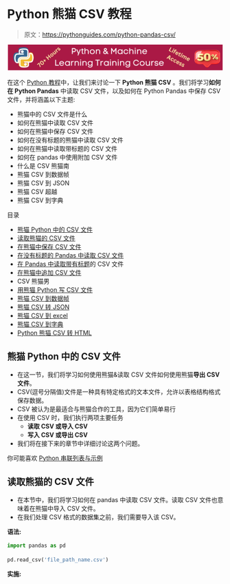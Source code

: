 # Python 熊猫 CSV 教程

> 原文：<https://pythonguides.com/python-pandas-csv/>

[![Python & Machine Learning training courses](img/49ec9c6da89a04c9f45bab643f8c765c.png)](https://sharepointsky.teachable.com/p/python-and-machine-learning-training-course)

在这个 [Python 教程](https://pythonguides.com/learn-python/)中，让我们来讨论一下 **Python 熊猫 CSV** 。我们将学习**如何在 Python Pandas** 中读取 CSV 文件，以及如何在 Python Pandas 中保存 CSV 文件，并将涵盖以下主题:

*   熊猫中的 CSV 文件是什么
*   如何在熊猫中读取 CSV 文件
*   如何在熊猫中保存 CSV 文件
*   如何在没有标题的熊猫中读取 CSV 文件
*   如何在熊猫中读取带标题的 CSV 文件
*   如何在 pandas 中使用附加 CSV 文件
*   什么是 CSV 熊猫南
*   熊猫 CSV 到数据帧
*   熊猫 CSV 到 JSON
*   熊猫 CSV 超越
*   熊猫 CSV 到字典

目录

[](#)

*   [熊猫 Python 中的 CSV 文件](#CSV_file_in_Pandas_Python "CSV file in Pandas Python")
*   [读取熊猫的 CSV 文件](#Read_CSV_File_in_Pandas "Read CSV File in Pandas")
*   [在熊猫中保存 CSV 文件](#Save_CSV_File_in_Pandas "Save CSV File in Pandas")
*   [在没有标题的 Pandas 中读取 CSV 文件](#Read_CSV_File_in_Pandas_Without_Header "Read CSV File in Pandas Without Header")
*   [在 Pandas 中读取带有标题](#Read_CSV_File_in_Pandas_With_a_Header "Read CSV File in Pandas With a Header")的 CSV 文件
*   [在熊猫中追加 CSV 文件](#Append_CSV_File_in_Pandas "Append CSV File in Pandas")
*   CSV 熊猫男
*   [用熊猫 Python 写 CSV 文件](#Write_CSV_file_in_Pandas_Python "Write CSV file in Pandas Python")
*   [熊猫 CSV 到数据帧](#Pandas_CSV_to_DataFrame "Pandas CSV to DataFrame")
*   [熊猫 CSV 转 JSON](#Pandas_CSV_to_JSON "Pandas CSV to JSON")
*   [熊猫 CSV 到 excel](#Pandas_CSV_to_excel "Pandas CSV to excel")
*   [熊猫 CSV 到字典](#Pandas_CSV_to_the_dictionary "Pandas CSV to the dictionary")
*   [Python 熊猫 CSV 转 HTML](#Python_Pandas_CSV_to_HTML "Python Pandas CSV to HTML")

## 熊猫 Python 中的 CSV 文件

*   在这一节，我们将学习如何使用熊猫&读取 CSV 文件如何使用熊猫**导出 CSV 文件**。
*   CSV(逗号分隔值)文件是一种具有特定格式的文本文件，允许以表格结构格式保存数据。
*   CSV 被认为是最适合与熊猫合作的工具，因为它们简单易行
*   在使用 CSV 时，我们执行两项主要任务
    *   **读取 CSV 或导入 CSV**
    *   **写入 CSV 或导出 CSV**
*   我们将在接下来的章节中详细讨论这两个问题。

你可能喜欢 [Python 串联列表与示例](https://pythonguides.com/python-concatenate-list/)

## 读取熊猫的 CSV 文件

*   在本节中，我们将学习如何在 pandas 中读取 CSV 文件。读取 CSV 文件也意味着在熊猫中导入 CSV 文件。
*   在我们处理 CSV 格式的数据集之前，我们需要导入该 CSV。

**语法:**

```py
import pandas as pd

pd.read_csv('file_path_name.csv')
```

**实施:**